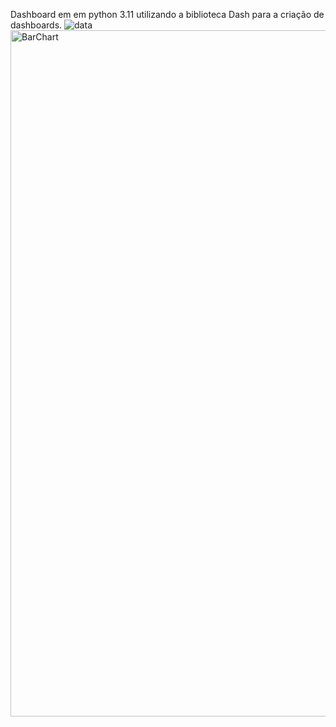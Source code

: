 Dashboard em em python 3.11 utilizando a biblioteca Dash para a criação de dashboards.
![data](https://github.com/DubielaODestruidor/PyDash/assets/81489397/6c9b23a3-9a56-4f8e-a037-f3390af781e3)
<img width="1098" alt="BarChart" src="https://github.com/DubielaODestruidor/PyDash/assets/81489397/a59b8e3a-f641-44c6-8c9d-269459866409">
